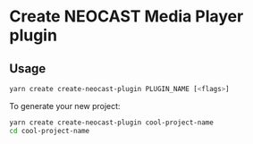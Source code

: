# Create NEOCAST Media Player plugin

## Usage

```bash
yarn create create-neocast-plugin PLUGIN_NAME [<flags>]
```

To generate your new project:

```bash
yarn create create-neocast-plugin cool-project-name
cd cool-project-name
```

